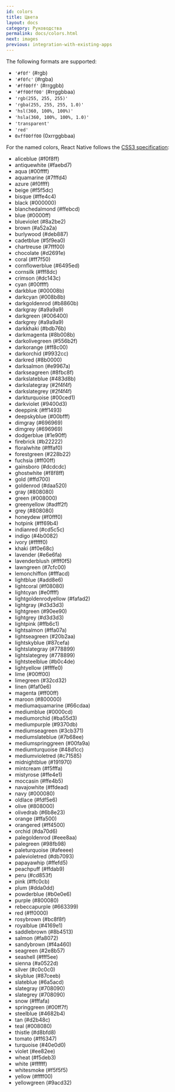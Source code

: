 ```yaml
---
id: colors
title: Цвета
layout: docs
category: Руководства
permalink: docs/colors.html
next: images
previous: integration-with-existing-apps
---
```


The following formats are supported:

 - `'#f0f'` (#rgb)
 - `'#f0fc'` (#rgba)
 - `'#ff00ff'` (#rrggbb)
 - `'#ff00ff00'` (#rrggbbaa)
 - `'rgb(255, 255, 255)'`
 - `'rgba(255, 255, 255, 1.0)'`
 - `'hsl(360, 100%, 100%)'`
 - `'hsla(360, 100%, 100%, 1.0)'`
 - `'transparent'`
 - `'red'`
 - `0xff00ff00` (0xrrggbbaa)


For the named colors, React Native follows the [CSS3 specification](http://www.w3.org/TR/css3-color/#svg-color):

- <color aliceblue /> aliceblue (#f0f8ff)
- <color antiquewhite /> antiquewhite (#faebd7)
- <color aqua /> aqua (#00ffff)
- <color aquamarine /> aquamarine (#7fffd4)
- <color azure /> azure (#f0ffff)
- <color beige /> beige (#f5f5dc)
- <color bisque /> bisque (#ffe4c4)
- <color black /> black (#000000)
- <color blanchedalmond /> blanchedalmond (#ffebcd)
- <color blue /> blue (#0000ff)
- <color blueviolet /> blueviolet (#8a2be2)
- <color brown /> brown (#a52a2a)
- <color burlywood /> burlywood (#deb887)
- <color cadetblue /> cadetblue (#5f9ea0)
- <color chartreuse /> chartreuse (#7fff00)
- <color chocolate /> chocolate (#d2691e)
- <color coral /> coral (#ff7f50)
- <color cornflowerblue /> cornflowerblue (#6495ed)
- <color cornsilk /> cornsilk (#fff8dc)
- <color crimson /> crimson (#dc143c)
- <color cyan /> cyan (#00ffff)
- <color darkblue /> darkblue (#00008b)
- <color darkcyan /> darkcyan (#008b8b)
- <color darkgoldenrod /> darkgoldenrod (#b8860b)
- <color darkgray /> darkgray (#a9a9a9)
- <color darkgreen /> darkgreen (#006400)
- <color darkgrey /> darkgrey (#a9a9a9)
- <color darkkhaki /> darkkhaki (#bdb76b)
- <color darkmagenta /> darkmagenta (#8b008b)
- <color darkolivegreen /> darkolivegreen (#556b2f)
- <color darkorange /> darkorange (#ff8c00)
- <color darkorchid /> darkorchid (#9932cc)
- <color darkred /> darkred (#8b0000)
- <color darksalmon /> darksalmon (#e9967a)
- <color darkseagreen /> darkseagreen (#8fbc8f)
- <color darkslateblue /> darkslateblue (#483d8b)
- <color darkslategray /> darkslategray (#2f4f4f)
- <color darkslategrey /> darkslategrey (#2f4f4f)
- <color darkturquoise /> darkturquoise (#00ced1)
- <color darkviolet /> darkviolet (#9400d3)
- <color deeppink /> deeppink (#ff1493)
- <color deepskyblue /> deepskyblue (#00bfff)
- <color dimgray /> dimgray (#696969)
- <color dimgrey /> dimgrey (#696969)
- <color dodgerblue /> dodgerblue (#1e90ff)
- <color firebrick /> firebrick (#b22222)
- <color floralwhite /> floralwhite (#fffaf0)
- <color forestgreen /> forestgreen (#228b22)
- <color fuchsia /> fuchsia (#ff00ff)
- <color gainsboro /> gainsboro (#dcdcdc)
- <color ghostwhite /> ghostwhite (#f8f8ff)
- <color gold /> gold (#ffd700)
- <color goldenrod /> goldenrod (#daa520)
- <color gray /> gray (#808080)
- <color green /> green (#008000)
- <color greenyellow /> greenyellow (#adff2f)
- <color grey /> grey (#808080)
- <color honeydew /> honeydew (#f0fff0)
- <color hotpink /> hotpink (#ff69b4)
- <color indianred /> indianred (#cd5c5c)
- <color indigo /> indigo (#4b0082)
- <color ivory /> ivory (#fffff0)
- <color khaki /> khaki (#f0e68c)
- <color lavender /> lavender (#e6e6fa)
- <color lavenderblush /> lavenderblush (#fff0f5)
- <color lawngreen /> lawngreen (#7cfc00)
- <color lemonchiffon /> lemonchiffon (#fffacd)
- <color lightblue /> lightblue (#add8e6)
- <color lightcoral /> lightcoral (#f08080)
- <color lightcyan /> lightcyan (#e0ffff)
- <color lightgoldenrodyellow /> lightgoldenrodyellow (#fafad2)
- <color lightgray /> lightgray (#d3d3d3)
- <color lightgreen /> lightgreen (#90ee90)
- <color lightgrey /> lightgrey (#d3d3d3)
- <color lightpink /> lightpink (#ffb6c1)
- <color lightsalmon /> lightsalmon (#ffa07a)
- <color lightseagreen /> lightseagreen (#20b2aa)
- <color lightskyblue /> lightskyblue (#87cefa)
- <color lightslategray /> lightslategray (#778899)
- <color lightslategrey /> lightslategrey (#778899)
- <color lightsteelblue /> lightsteelblue (#b0c4de)
- <color lightyellow /> lightyellow (#ffffe0)
- <color lime /> lime (#00ff00)
- <color limegreen /> limegreen (#32cd32)
- <color linen /> linen (#faf0e6)
- <color magenta /> magenta (#ff00ff)
- <color maroon /> maroon (#800000)
- <color mediumaquamarine /> mediumaquamarine (#66cdaa)
- <color mediumblue /> mediumblue (#0000cd)
- <color mediumorchid /> mediumorchid (#ba55d3)
- <color mediumpurple /> mediumpurple (#9370db)
- <color mediumseagreen /> mediumseagreen (#3cb371)
- <color mediumslateblue /> mediumslateblue (#7b68ee)
- <color mediumspringgreen /> mediumspringgreen (#00fa9a)
- <color mediumturquoise /> mediumturquoise (#48d1cc)
- <color mediumvioletred /> mediumvioletred (#c71585)
- <color midnightblue /> midnightblue (#191970)
- <color mintcream /> mintcream (#f5fffa)
- <color mistyrose /> mistyrose (#ffe4e1)
- <color moccasin /> moccasin (#ffe4b5)
- <color navajowhite /> navajowhite (#ffdead)
- <color navy /> navy (#000080)
- <color oldlace /> oldlace (#fdf5e6)
- <color olive /> olive (#808000)
- <color olivedrab /> olivedrab (#6b8e23)
- <color orange /> orange (#ffa500)
- <color orangered /> orangered (#ff4500)
- <color orchid /> orchid (#da70d6)
- <color palegoldenrod /> palegoldenrod (#eee8aa)
- <color palegreen /> palegreen (#98fb98)
- <color paleturquoise /> paleturquoise (#afeeee)
- <color palevioletred /> palevioletred (#db7093)
- <color papayawhip /> papayawhip (#ffefd5)
- <color peachpuff /> peachpuff (#ffdab9)
- <color peru /> peru (#cd853f)
- <color pink /> pink (#ffc0cb)
- <color plum /> plum (#dda0dd)
- <color powderblue /> powderblue (#b0e0e6)
- <color purple /> purple (#800080)
- <color rebeccapurple /> rebeccapurple (#663399)
- <color red /> red (#ff0000)
- <color rosybrown /> rosybrown (#bc8f8f)
- <color royalblue /> royalblue (#4169e1)
- <color saddlebrown /> saddlebrown (#8b4513)
- <color salmon /> salmon (#fa8072)
- <color sandybrown /> sandybrown (#f4a460)
- <color seagreen /> seagreen (#2e8b57)
- <color seashell /> seashell (#fff5ee)
- <color sienna /> sienna (#a0522d)
- <color silver /> silver (#c0c0c0)
- <color skyblue /> skyblue (#87ceeb)
- <color slateblue /> slateblue (#6a5acd)
- <color slategray /> slategray (#708090)
- <color slategrey /> slategrey (#708090)
- <color snow /> snow (#fffafa)
- <color springgreen /> springgreen (#00ff7f)
- <color steelblue /> steelblue (#4682b4)
- <color tan /> tan (#d2b48c)
- <color teal /> teal (#008080)
- <color thistle /> thistle (#d8bfd8)
- <color tomato /> tomato (#ff6347)
- <color turquoise /> turquoise (#40e0d0)
- <color violet /> violet (#ee82ee)
- <color wheat /> wheat (#f5deb3)
- <color white /> white (#ffffff)
- <color whitesmoke /> whitesmoke (#f5f5f5)
- <color yellow /> yellow (#ffff00)
- <color yellowgreen /> yellowgreen (#9acd32)

